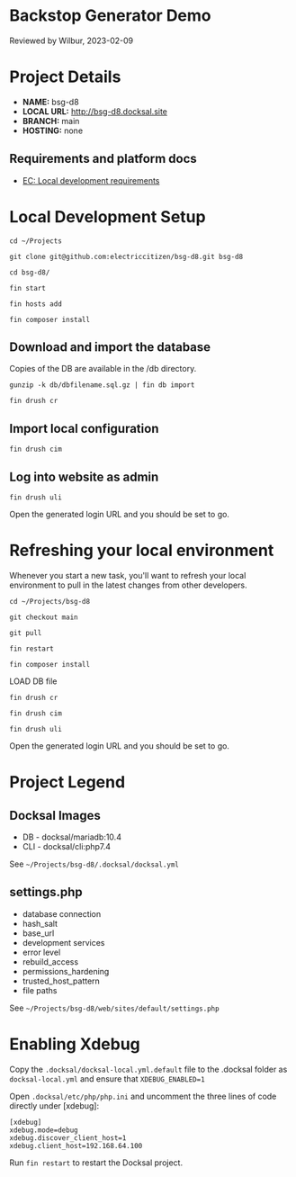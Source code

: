 Backstop Generator Demo
=======================
Reviewed by Wilbur, 2023-02-09

# Project Details

- **NAME:**  bsg-d8
- **LOCAL URL:** http://bsg-d8.docksal.site
- **BRANCH:** main
- **HOSTING:** none

## Requirements and platform docs

- [EC: Local development requirements](https://docs.google.com/document/d/1_yeISu5bW5637TCeXByi82LUUfD1jeeSDHh5IeiPz4o/edit?usp=sharing)

# Local Development Setup

`cd ~/Projects`

`git clone git@github.com:electriccitizen/bsg-d8.git bsg-d8`

`cd bsg-d8/`

`fin start`

`fin hosts add`

`fin composer install`

## Download and import the database

Copies of the DB are available in the /db directory.

`gunzip -k db/dbfilename.sql.gz | fin db import`

`fin drush cr`

## Import local configuration

`fin drush cim`

## Log into website as admin

`fin drush uli`

Open the generated login URL and you should be set to go.

# Refreshing your local environment

Whenever you start a new task, you'll want to refresh your local environment to pull in the latest changes from other developers.

`cd ~/Projects/bsg-d8`

`git checkout main`

`git pull`

`fin restart`

`fin composer install`

LOAD DB file

`fin drush cr`

`fin drush cim`

`fin drush uli`

Open the generated login URL and you should be set to go.

# Project Legend
## Docksal Images
- DB - docksal/mariadb:10.4
- CLI - docksal/cli:php7.4

See `~/Projects/bsg-d8/.docksal/docksal.yml` 

## settings.php
- database connection
- hash_salt
- base_url
- development services
- error level
- rebuild_access
- permissions_hardening
- trusted_host_pattern
- file paths

See `~/Projects/bsg-d8/web/sites/default/settings.php`

# Enabling Xdebug

Copy the `.docksal/docksal-local.yml.default` file to the .docksal folder as `docksal-local.yml` and ensure that `XDEBUG_ENABLED=1`

Open `.docksal/etc/php/php.ini` and uncomment the three lines of code directly under [xdebug]:

```
[xdebug]
xdebug.mode=debug
xdebug.discover_client_host=1
xdebug.client_host=192.168.64.100
```

Run `fin restart` to restart the Docksal project.


